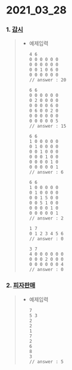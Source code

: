 # 2021_03_28

### 1. [감시](https://www.acmicpc.net/problem/15683)

> - 예제입력
>
>   ```
>   4 6
>   0 0 0 0 0 0
>   0 0 0 0 0 0
>   0 0 1 0 6 0
>   0 0 0 0 0 0
>   // answer : 20
>   ```
>   
>   ```
>   6 6
>   0 0 0 0 0 0
>   0 2 0 0 0 0
>   0 0 0 0 6 0
>   0 6 0 0 2 0
>   0 0 0 0 0 0
>   0 0 0 0 0 5
>   // answer : 15
>   ```
>   
>   ```
>   6 6
>   1 0 0 0 0 0
>   0 1 0 0 0 0
>   0 0 1 0 0 0
>   0 0 0 1 0 0
>   0 0 0 0 1 0
>   0 0 0 0 0 1
>   // answer : 6
>   ```
>   
>   ```
>   6 6
>   1 0 0 0 0 0
>   0 1 0 0 0 0
>   0 0 1 5 0 0
>   0 0 5 1 0 0
>   0 0 0 0 1 0
>   0 0 0 0 0 1
>   // answer : 2
>   ```
>   
>   ```
>   1 7
>   0 1 2 3 4 5 6
>   // answer : 0
>   ```
>   
>   ```
>   3 7
>   4 0 0 0 0 0 0
>   0 0 0 2 0 0 0
>   0 0 0 0 0 0 4
>   // answer : 0
>   ```
>   
>   
>



### 2. [피자판매](https://www.acmicpc.net/problem/2632)

> - 예제입력
>
>   ```
>   7
>   5 3
>   2
>   2
>   1
>   7
>   2
>   6
>   8
>   3
>   // answer : 5
>   ```
>   
